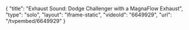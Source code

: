 {
    "title": "Exhaust Sound: Dodge Challenger with a MagnaFlow Exhaust",
    "type": "solo",
    "layout": "iframe-static",
    "videoId": "6649929",
    "url": "\/tvpembed\/6649929"
}